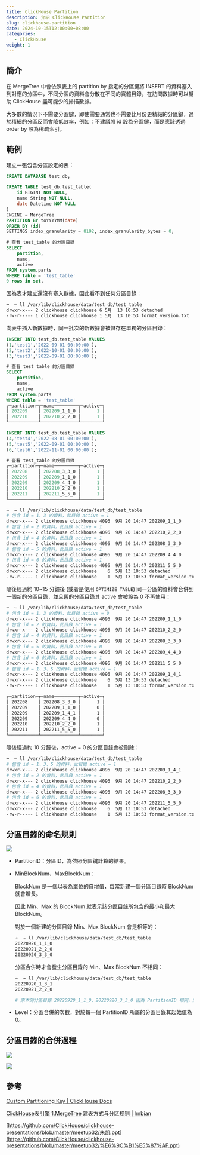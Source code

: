 ```yaml
---
title: ClickHouse Partition
description: 介紹 ClickHouse Partition
slug: clickhouse-partition
date: 2024-10-15T12:00:00+08:00
categories:
   - ClickHouse
weight: 1  
---
```

## 簡介
在 MergeTree 中會依照表上的 partition by 指定的分區鍵將 INSERT 的資料塞入到對應的分區中，不同分區的資料會分散在不同的實體目錄，在訪問數據時可以幫助 ClickHouse 盡可能少的掃描數據。

大多數的情況下不需要分區鍵，即使需要通常也不需要比月份更精細的分區鍵，過於精細的分區反而會降低效率，例如：不建議將 id  設為分區鍵，而是應該透過 order by 設為稀疏索引。

## 範例

建立一張包含分區設定的表：

```sql
CREATE DATABASE test_db;

CREATE TABLE test_db.test_table(
    id BIGINT NOT NULL,
    name String NOT NULL,
    date Datetime NOT NULL
)
ENGINE = MergeTree
PARTITION BY toYYYYMM(date)
ORDER BY (id)
SETTINGS index_granularity = 8192, index_granularity_bytes = 0;

# 查看 test_table 的分區目錄
SELECT
    partition,
    name,
    active
FROM system.parts
WHERE table = 'test_table'
0 rows in set.
```

因為表才建立還沒有塞入數據，因此看不到任何分區目錄：

```bash
➜  ~ ll /var/lib/clickhouse/data/test_db/test_table
drwxr-x--- 2 clickhouse clickhouse 6 5月  13 10:53 detached
-rw-r----- 1 clickhouse clickhouse 1 5月  13 10:53 format_version.txt
```

向表中插入新數據時，同一批次的新數據會被儲存在單獨的分區目錄：

```sql
INSERT INTO test_db.test_table VALUES
(1,'test1','2022-09-01 00:00:00'),
(2,'test2','2022-10-01 00:00:00'),
(3,'test3','2022-09-01 00:00:00');

# 查看 test_table 的分區目錄
SELECT
    partition,
    name,
    active
FROM system.parts
WHERE table = 'test_table'
┌─partition─┬─name─────────┬─active─┐
│ 202209    │ 202209_1_1_0 │      1 │
│ 202210    │ 202210_2_2_0 │      1 │
└───────────┴──────────────┴────────┘

INSERT INTO test_db.test_table VALUES
(4,'test4','2022-08-01 00:00:00'),
(5,'test5','2022-09-01 00:00:00'),
(6,'test6','2022-11-01 00:00:00');

# 查看 test_table 的分區目錄
┌─partition─┬─name─────────┬─active─┐
│ 202208    │ 202208_3_3_0 │      1 │
│ 202209    │ 202209_1_1_0 │      1 │
│ 202209    │ 202209_4_4_0 │      1 │
│ 202210    │ 202210_2_2_0 │      1 │
│ 202211    │ 202211_5_5_0 │      1 │
└───────────┴──────────────┴────────┘
```

```bash
➜  ~ ll /var/lib/clickhouse/data/test_db/test_table
# 包含 id = 1、3 的資料，此目錄 active = 1
drwxr-x--- 2 clickhouse clickhouse 4096  9月 20 14:47 202209_1_1_0
# 包含 id = 2 的資料，此目錄 active = 1
drwxr-x--- 2 clickhouse clickhouse 4096  9月 20 14:47 202210_2_2_0
# 包含 id = 4 的資料，此目錄 active = 1
drwxr-x--- 2 clickhouse clickhouse 4096  9月 20 14:47 202208_3_3_0
# 包含 id = 5 的資料，此目錄 active = 1
drwxr-x--- 2 clickhouse clickhouse 4096  9月 20 14:47 202209_4_4_0
# 包含 id = 6 的資料，此目錄 active = 1
drwxr-x--- 2 clickhouse clickhouse 4096  9月 20 14:47 202211_5_5_0
drwxr-x--- 2 clickhouse clickhouse    6  5月 13 10:53 detached
-rw-r----- 1 clickhouse clickhouse    1  5月 13 10:53 format_version.txt
```

隨後經過約 10~15 分鐘後 (或者是使用 `OPTIMIZE TABLE`) 同一分區的資料會合併到一個新的分區目錄，並且舊的分區目錄其 active 會被設為 0 不再使用：

```bash
➜  ~ ll /var/lib/clickhouse/data/test_db/test_table
# 包含 id = 1、3 的資料，此目錄 active = 0
drwxr-x--- 2 clickhouse clickhouse 4096  9月 20 14:47 202209_1_1_0
# 包含 id = 2 的資料，此目錄 active = 1
drwxr-x--- 2 clickhouse clickhouse 4096  9月 20 14:47 202210_2_2_0
# 包含 id = 4 的資料，此目錄 active = 1
drwxr-x--- 2 clickhouse clickhouse 4096  9月 20 14:47 202208_3_3_0
# 包含 id = 5 的資料，此目錄 active = 0
drwxr-x--- 2 clickhouse clickhouse 4096  9月 20 14:47 202209_4_4_0
# 包含 id = 6 的資料，此目錄 active = 1
drwxr-x--- 2 clickhouse clickhouse 4096  9月 20 14:47 202211_5_5_0
# 包含 id = 1、3、5 的資料，此目錄 active = 1
drwxr-x--- 2 clickhouse clickhouse 4096  9月 20 14:47 202209_1_4_1
drwxr-x--- 2 clickhouse clickhouse    6  5月 13 10:53 detached
-rw-r----- 1 clickhouse clickhouse    1  5月 13 10:53 format_version.txt

┌─partition─┬─name─────────┬─active─┐
│ 202208    │ 202208_3_3_0 │      1 │
│ 202209    │ 202209_1_1_0 │      0 │
│ 202209    │ 202209_1_4_1 │      1 │
│ 202209    │ 202209_4_4_0 │      0 │
│ 202210    │ 202210_2_2_0 │      1 │
│ 202211    │ 202211_5_5_0 │      1 │
└───────────┴──────────────┴────────┘
```

隨後經過約 10 分鐘後，active = 0 的分區目錄會被刪除：

```bash
➜  ~ ll /var/lib/clickhouse/data/test_db/test_table
# 包含 id = 1、3、5 的資料，此目錄 active = 1
drwxr-x--- 2 clickhouse clickhouse 4096  9月 20 14:47 202209_1_4_1
# 包含 id = 2 的資料，此目錄 active = 1
drwxr-x--- 2 clickhouse clickhouse 4096  9月 20 14:47 202210_2_2_0
# 包含 id = 4 的資料，此目錄 active = 1
drwxr-x--- 2 clickhouse clickhouse 4096  9月 20 14:47 202208_3_3_0
# 包含 id = 6 的資料，此目錄 active = 1
drwxr-x--- 2 clickhouse clickhouse 4096  9月 20 14:47 202211_5_5_0
drwxr-x--- 2 clickhouse clickhouse    6  5月 13 10:53 detached
-rw-r----- 1 clickhouse clickhouse    1  5月 13 10:53 format_version.txt
```

## 分區目錄的命名規則

![](Untitled.png)

- PartitionID：分區ID，為依照分區鍵計算的結果。
- MinBlockNum、MaxBlockNum：

  BlockNum 是一個以表為單位的自增值，每當新建一個分區目錄時 BlockNum 就會增長。

  因此 Min、Max 的 BlockNum 就表示該分區目錄所包含的最小和最大 BlockNum。

  對於一個新建的分區目錄 Min、Max BlockNum 會是相等的：

    ```bash
    ➜  ~ ll /var/lib/clickhouse/data/test_db/test_table
    20220920_1_1_0
    20220921_2_2_0
    20220920_3_3_0
    ```

  分區合併時才會發生分區目錄的 Min、Max BlockNum 不相同：

    ```bash
    ➜  ~ ll /var/lib/clickhouse/data/test_db/test_table
    20220920_1_3_1
    20220921_2_2_0
    
    # 原本的分區目錄 20220920_1_1_0、20220920_3_3_0 因為 PartitionID 相同，因此可以進行合併，合併之後 20220920 的 MinBlockNum = 1, MaxBlockNum = 3
    ```

- Level：分區合併的次數，對於每一個 PartitionID 所屬的分區目錄其起始值為 0。

## 分區目錄的合併過程

![](Untitled1.png)

![](Untitled2.png)

## 參考

[Custom Partitioning Key | ClickHouse Docs](https://clickhouse.com/docs/en/engines/table-engines/mergetree-family/custom-partitioning-key/)

[ClickHouse表引擎 1.MergeTree 建表方式与分区规则 | hnbian](https://www.hnbian.cn/posts/78f0aac1.html#toc-heading-23)

[https://github.com/ClickHouse/clickhouse-presentations/blob/master/meetup32/朱凯.ppt](https://github.com/ClickHouse/clickhouse-presentations/blob/master/meetup32/%E6%9C%B1%E5%87%AF.ppt)